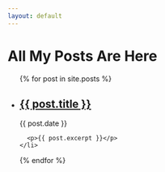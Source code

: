 ```yaml
---
layout: default
---
```


# All My Posts Are Here

<ul>
  {% for post in site.posts %}
    <li>
      <h2><a href="{{ site.url }}{{ post.url }}">{{ post.title }}</a></h2><p>{{ post.date }}</p>
      
      <p>{{ post.excerpt }}</p>
    </li>
  {% endfor %}
</ul>
